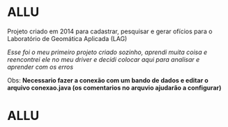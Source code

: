# ALLU

Projeto criado em 2014 para cadastrar, pesquisar e gerar ofícios para o Laboratório de Geomática Aplicada (LAG)

*Esse foi o meu primeiro projeto criado sozinho, aprendi muita coisa e reencontrei ele no meu driver e decidi colocar aqui para analisar e aprender com os erros*


Obs:
**Necessario fazer a conexão com um bando de dados e editar o arquivo conexao.java (os comentarios no arquvio ajudarão a configurar)**



# ALLU
